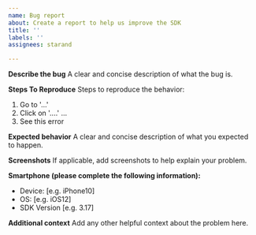 ```yaml
---
name: Bug report
about: Create a report to help us improve the SDK
title: ''
labels: ''
assignees: starand

---
```


**Describe the bug**
A clear and concise description of what the bug is.

**Steps To Reproduce**
Steps to reproduce the behavior:
1. Go to '...'
2. Click on '....'
...
3. See this error

**Expected behavior**
A clear and concise description of what you expected to happen.

**Screenshots**
If applicable, add screenshots to help explain your problem.

**Smartphone (please complete the following information):**
 - Device: [e.g. iPhone10]
 - OS: [e.g. iOS12]
 - SDK Version [e.g. 3.17]

**Additional context**
Add any other helpful context about the problem here.
